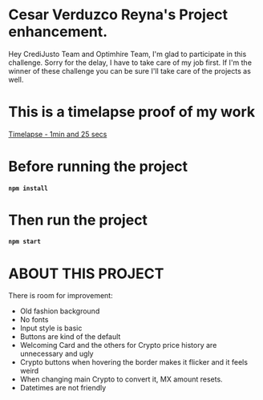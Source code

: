 # Cesar Verduzco Reyna's Project enhancement.

Hey CrediJusto Team and Optimhire Team, I'm glad to participate in this challenge. Sorry for the delay, I have to take care of my job first.
If I'm the winner of these challenge you can be sure I'll take care of the projects as well.

# This is a timelapse proof of my work

[Timelapse - 1min and 25 secs](https://www.youtube.com/watch?v=a7jXOQlNlio)

# Before running the project

#### `npm install`

# Then run the project

#### `npm start`

# ABOUT THIS PROJECT

There is room for improvement:

- Old fashion background
- No fonts
- Input style is basic
- Buttons are kind of the default
- Welcoming Card and the others for Crypto price history are unnecessary and ugly
- Crypto buttons when hovering the border makes it flicker and it feels weird
- When changing main Crypto to convert it, MX amount resets.
- Datetimes are not friendly
